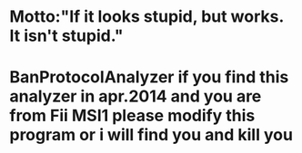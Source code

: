 Motto:"If it looks stupid, but works. It isn't stupid."
===================
BanProtocolAnalyzer
if you find this analyzer in apr.2014 and you are from Fii MSI1 please modify this program or i will find you and kill you
===================
